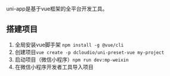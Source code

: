 uni-app是基于vue框架的全平台开发工具。

## 搭建项目

1. 全局安装vue脚手架 `npm install -g @vue/cli`
2. 创建项目`vue create -p dcloudio/uni-preset-vue my-project`
3. 启动项目（微信小程序）`npm run dev:mp-weixin`
4. 在微信小程序开发者工具导入项目